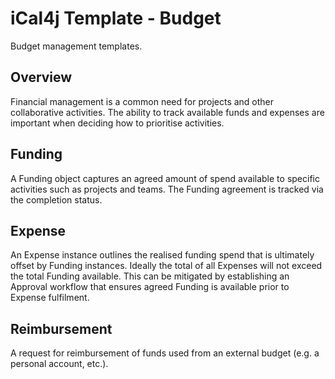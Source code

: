 # iCal4j Template - Budget

Budget management templates.

## Overview

Financial management is a common need for projects and other collaborative activities. The ability to track
available funds and expenses are important when deciding how to prioritise activities.

## Funding

A Funding object captures an agreed amount of spend available to specific activities such as projects and teams. The
Funding agreement is tracked via the completion status.

## Expense

An Expense instance outlines the realised funding spend that is ultimately offset by Funding instances. Ideally the
total of all Expenses will not exceed the total Funding available. This can be mitigated by establishing an Approval
workflow that ensures agreed Funding is available prior to Expense fulfilment. 

## Reimbursement

A request for reimbursement of funds used from an external budget (e.g. a personal account, etc.).